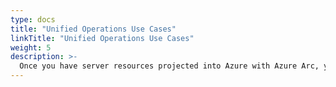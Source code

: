 ```yaml
---
type: docs
title: "Unified Operations Use Cases"
linkTitle: "Unified Operations Use Cases"
weight: 5
description: >-
  Once you have server resources projected into Azure with Azure Arc, you can start to use native Azure tooling to manage the servers as native Azure resources. The following scenarios show examples of using Azure management tools with Azure Arc-enabled SQL Server.
---
```

